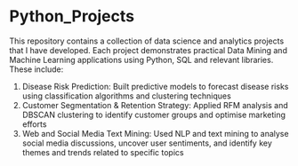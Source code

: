 # Python_Projects
This repository contains a collection of data science and analytics projects that I have developed.
Each project demonstrates practical Data Mining and Machine Learning applications using Python, SQL and relevant libraries.
These include:
1. Disease Risk Prediction: Built predictive models to forecast disease risks using classification algorithms and clustering techniques
2. Customer Segmentation & Retention Strategy: Applied RFM analysis and DBSCAN clustering to identify customer groups and optimise marketing efforts
3. Web and Social Media Text Mining: Used NLP and text mining to analyse social media discussions, uncover user sentiments, and identify key themes and trends related to specific topics
